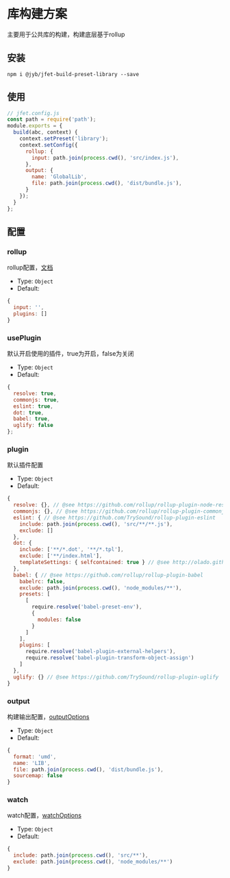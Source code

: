 # 库构建方案

主要用于公共库的构建，构建底层基于rollup

## 安装

```shell
npm i @jyb/jfet-build-preset-library --save
```

## 使用

```javascript
// jfet.config.js
const path = require('path');
module.exports = {
  build(abc, context) {
    context.setPreset('library');
    context.setConfig({
      rollup: {
        input: path.join(process.cwd(), 'src/index.js'),
      },
      output: {
        name: 'GlobalLib',
        file: path.join(process.cwd(), 'dist/bundle.js'),
      }
    });
  }
};
```

## 配置

### rollup

rollup配置，[文档](https://rollupjs.org/guide/en#using-config-files)

- Type: `Object`
- Default: 

```javascript
{
  input: '',
  plugins: []
}
```

### usePlugin

默认开启使用的插件，true为开启，false为关闭

- Type: `Object`
- Default:

```javascript
{
  resolve: true,
  commonjs: true,
  eslint: true,
  dot: true,
  babel: true,
  uglify: false
};
```

### plugin

默认插件配置

- Type: `Object`
- Default:

```javascript
{
  resolve: {}, // @see https://github.com/rollup/rollup-plugin-node-resolve
  commonjs: {}, // @see https://github.com/rollup/rollup-plugin-commonjs
  eslint: { // @see https://github.com/TrySound/rollup-plugin-eslint
    include: path.join(process.cwd(), 'src/**/**.js'),
    exclude: []
  },
  dot: {
    include: ['**/*.dot', '**/*.tpl'],
    exclude: ['**/index.html'],
    templateSettings: { selfcontained: true } // @see http://olado.github.io/doT/index.html
  },
  babel: { // @see https://github.com/rollup/rollup-plugin-babel
    babelrc: false,
    exclude: path.join(process.cwd(), 'node_modules/**'),
    presets: [
      [
        require.resolve('babel-preset-env'),
        {
          modules: false
        }
      ]
    ],
    plugins: [
      require.resolve('babel-plugin-external-helpers'),
      require.resolve('babel-plugin-transform-object-assign')
    ]
  },
  uglify: {} // @see https://github.com/TrySound/rollup-plugin-uglify
}
```

### output

构建输出配置，[outputOptions](https://rollupjs.org/guide/en#rollup-rollup)

- Type: `Object`
- Default:

```javascript
{
  format: 'umd',
  name: 'LIB',
  file: path.join(process.cwd(), 'dist/bundle.js'),
  sourcemap: false
}
```

### watch

watch配置，[watchOptions](https://rollupjs.org/guide/en#rollup-watch)

- Type: `Object`
- Default:

```javascript
{
  include: path.join(process.cwd(), 'src/**'),
  exclude: path.join(process.cwd(), 'node_modules/**')
}
```




